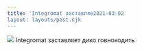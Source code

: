 ```yaml
---
title: 'Integromat заставляе2021-03-02
layout: layouts/post.njk
---
```


![](https://i.ibb.co/M86cZbN/file-7.jpg)
Integromat заставляет дико говнокодить

